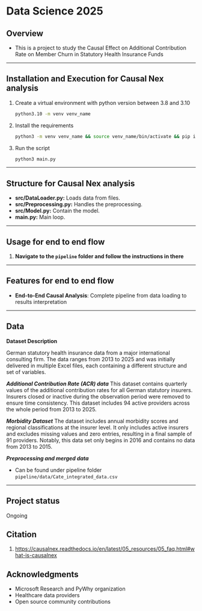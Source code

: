 # Data Science 2025



## Overview
- This is a project to study the Causal Effect on Additional Contribution Rate on Member Churn in Statutory Health
Insurance Funds

---

## Installation and Execution for Causal Nex analysis
1. Create a virtual environment with python version between 3.8 and 3.10
   ```bash
   python3.10 -m venv venv_name
   ```
2. Install the requirements 
    ```bash 
    python3 -m venv venv_name && source venv_name/bin/activate && pip install -r requirements.txt
    ```
3. Run the script
   ```bash
   python3 main.py
   ```

---

## Structure for Causal Nex analysis
- **src/DataLoader.py:**  Loads data from files.
- **src/Preprocessing.py:** Handles the preprocessing.
- **src/Model.py:** Contain the model.
- **main.py:** Main loop.

---

## Usage for end to end flow

1. **Navigate to the ```pipeline``` folder and follow the instructions in there**

---
## Features for end to end flow

- **End-to-End Causal Analysis**: Complete pipeline from data loading to results interpretation

---

## Data
**Dataset Description**

German statutory health insurance data from a major international consulting firm. The data ranges from 2013 to 2025 and was initially delivered in multiple Excel files, each containing a different structure and set of variables. 

***Additional Contribution Rate (ACR) data***
This dataset contains quarterly values of the additional contribution rates for all German statutory insurers. Insurers closed or inactive during the observation period were removed to ensure time consistency. This dataset includes 94 active providers across the whole period from 2013 to 2025.

***Morbidity Dataset***
The dataset includes annual morbidity scores and regional classifications at the insurer level. It only includes active insurers and excludes missing values and zero entries, resulting in a final sample of 91 providers. Notably, this data set only begins in 2016 and contains no data from 2013 to 2015.

***Preprocessing and merged data***
- Can be found under pipeline folder ```pipeline/data/Cate_integrated_data.csv```


---

## Project status
Ongoing 



## Citation

1. https://causalnex.readthedocs.io/en/latest/05_resources/05_faq.html#what-is-causalnex


## Acknowledgments

- Microsoft Research and PyWhy organization
- Healthcare data providers
- Open source community contributions


